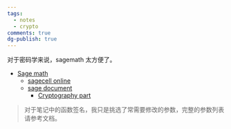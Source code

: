 ```yaml
---
tags:
  - notes
  - crypto
comments: true
dg-publish: true
---
```


对于密码学来说，sagemath 太方便了。

- [Sage math](https://www.sagemath.org/)
    - [sagecell online](https://sagecell.sagemath.org/)
    - [sage document](https://doc.sagemath.org)
        - [Cryptography part](https://doc.sagemath.org/html/en/reference/cryptography/index.html)

> 对于笔记中的函数签名，我只是挑选了常需要修改的参数，完整的参数列表请参考文档。